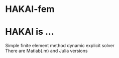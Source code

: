 # HAKAI-fem
# HAKAI is ...  
Simple finite element method dynamic explicit solver  
There are Matlab(.m) and Julia versions
